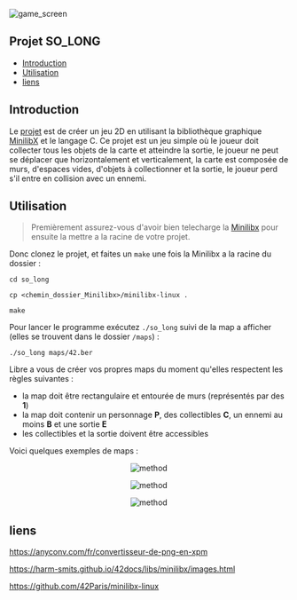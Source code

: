![game_screen](https://cdn.discordapp.com/attachments/889061317321838627/1142052289499107368/game_screen.png)
## Projet SO_LONG

* [Introduction](#introduction)
* [Utilisation](#utilisation)
* [liens](#liens)

## Introduction

Le [projet](./resources/fr.subject.pdf) est de créer un jeu 2D en utilisant la bibliothèque graphique [MinilibX](https://harm-smits.github.io/42docs/libs/minilibx/images.html) et le langage C.
Ce projet est un jeu simple où le joueur doit collecter tous les objets de la carte et atteindre la sortie, le joueur ne peut se déplacer que horizontalement et verticalement, la carte est composée de murs, d'espaces vides, d'objets à collectionner et la sortie, le joueur perd s'il entre en collision avec un ennemi.

## Utilisation

> Premièrement assurez-vous d'avoir bien telecharge la [Minilibx](https://github.com/42Paris/minilibx-linux) pour ensuite la mettre a la racine de votre projet.

Donc clonez le projet, et faites un `make` une fois la Minilibx a la racine du dossier :

`cd so_long`

`cp <chemin_dossier_Minilibx>/minilibx-linux .`

`make`

Pour lancer le programme exécutez `./so_long` suivi de la map a afficher (elles se trouvent dans le dossier `/maps`) :

`./so_long maps/42.ber`

Libre a vous de créer vos propres maps du moment qu'elles respectent les règles suivantes :

- la map doit être rectangulaire et entourée de murs (représentés par des **1**)
- la map doit contenir un personnage **P**, des collectibles **C**, un ennemi au moins **B** et une sortie **E**
- les collectibles et la sortie doivent être accessibles

Voici quelques exemples de maps :


<p align="center">
  <img src="https://cdn.discordapp.com/attachments/889061317321838627/1159163505677709362/42ber.png?ex=651ee2a3&is=651d9123&hm=4498556cc22015b8398048df30313632ecdb7d05f81ba8ae04d4ada73572ed5d raw=true" alt="method"/>
</p>


<p align="center">
  <img src="https://cdn.discordapp.com/attachments/889061317321838627/1159163494655078430/bigber.png?ex=651ee2a1&is=651d9121&hm=29374a7df67c3b8dc82825e2bca04e45054afd91737dfb2af7a7c6ac3bf58a14&raw=true" alt="method"/>
</p>


<p align="center">
  <img src="https://cdn.discordapp.com/attachments/889061317321838627/1159163477206773890/quickber.png?ex=651ee29d&is=651d911d&hm=2abf76f50bec0fd9732f12461faefb9a749de46bd2b32328cfb9cec1dedfcb7f&raw=true" alt="method"/>
</p>

## liens

https://anyconv.com/fr/convertisseur-de-png-en-xpm

https://harm-smits.github.io/42docs/libs/minilibx/images.html

https://github.com/42Paris/minilibx-linux


